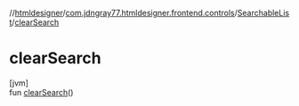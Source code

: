 //[htmldesigner](../../../index.md)/[com.jdngray77.htmldesigner.frontend.controls](../index.md)/[SearchableList](index.md)/[clearSearch](clear-search.md)

# clearSearch

[jvm]\
fun [clearSearch](clear-search.md)()
